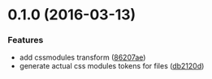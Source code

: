 <a name="0.1.0"></a>
# 0.1.0 (2016-03-13)


### Features

* add cssmodules transform ([86207ae](https://github.com/nerdlabs/patternplate-transform-cssmodules-symbols/commit/86207ae))
* generate actual css modules tokens for files ([db2120d](https://github.com/nerdlabs/patternplate-transform-cssmodules-symbols/commit/db2120d))



